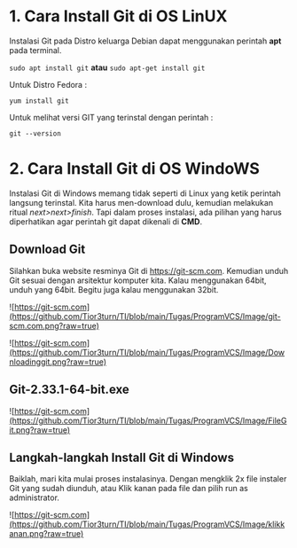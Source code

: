 # 1. Cara Install Git di OS LinUX
Instalasi Git pada Distro keluarga Debian dapat menggunakan perintah **apt** pada terminal.

```sudo apt install git```  **atau** ```sudo apt-get install git```


Untuk Distro Fedora :

```yum install git```

Untuk melihat versi GIT yang terinstal dengan perintah :

```git --version```

# 2. Cara Install Git di OS WindoWS
Instalasi Git di Windows memang tidak seperti di Linux yang ketik perintah langsung terinstal. Kita harus men-download dulu, kemudian melakukan ritual *next>next>finish*.
Tapi dalam proses instalasi, ada pilihan yang harus diperhatikan agar perintah git dapat dikenali di **CMD**.

## Download Git
Silahkan buka website resminya Git di <https://git-scm.com>. Kemudian unduh Git sesuai dengan arsitektur komputer kita. Kalau menggunakan 64bit, unduh yang 64bit. Begitu juga kalau menggunakan 32bit.

![https://git-scm.com](https://github.com/Tior3turn/TI/blob/main/Tugas/ProgramVCS/Image/git-scm.com.png?raw=true)

![https://git-scm.com](https://github.com/Tior3turn/TI/blob/main/Tugas/ProgramVCS/Image/Downloadinggit.png?raw=true)

## Git-2.33.1-64-bit.exe
![https://git-scm.com](https://github.com/Tior3turn/TI/blob/main/Tugas/ProgramVCS/Image/FileGit.png?raw=true)

## Langkah-langkah Install Git di Windows

Baiklah, mari kita mulai proses instalasinya. Dengan mengklik 2x file instaler Git yang sudah diunduh, atau Klik kanan pada file dan pilih run as administrator.

![https://git-scm.com](https://github.com/Tior3turn/TI/blob/main/Tugas/ProgramVCS/Image/klikkanan.png?raw=true)
